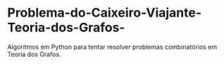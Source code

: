# Problema-do-Caixeiro-Viajante-Teoria-dos-Grafos-
Algoritmos em Python para tentar resolver problemas combinatórios em Teoria dos Grafos.
